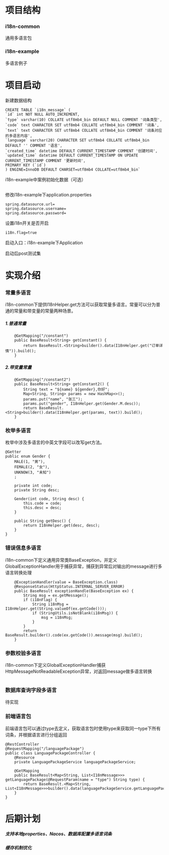 # 项目结构
### i18n-common
通用多语言包

### i18n-example
多语言例子


# 项目启动

新建数据结构
```
CREATE TABLE `i18n_message` (
`id` int NOT NULL AUTO_INCREMENT,
`type` varchar(10) COLLATE utf8mb4_bin DEFAULT NULL COMMENT '词条类型',
`code` text CHARACTER SET utf8mb4 COLLATE utf8mb4_bin COMMENT '词条',
`text` text CHARACTER SET utf8mb4 COLLATE utf8mb4_bin COMMENT '词条对应的多语言内容',
`language` varchar(20) CHARACTER SET utf8mb4 COLLATE utf8mb4_bin DEFAULT '' COMMENT '语言',
`created_time` datetime DEFAULT CURRENT_TIMESTAMP COMMENT '创建时间',
`updated_time` datetime DEFAULT CURRENT_TIMESTAMP ON UPDATE CURRENT_TIMESTAMP COMMENT '更新时间',
PRIMARY KEY (`id`)
) ENGINE=InnoDB DEFAULT CHARSET=utf8mb4 COLLATE=utf8mb4_bin`
```

i18n-example中案例初始化数据（可选）
```

```

修改i18n-example下application.properties
```
spring.datasource.url=
spring.datasource.username=
spring.datasource.password=
```
设置i18n开关是否开启
```aidl
i18n.flag=true
```
启动入口：i18n-example下Application

启动后post测试集


# 实现介绍
### 常量多语言
i18n-common下提供I18nHelper.get方法可以获取常量多语言。常量可以分为普通的常量和带变量的常量两种场景。
##### 1.普通常量
```aidl
    @GetMapping("/constant")
    public BaseResult<String> getConstant() {
        return BaseResult.<String>builder().data(I18nHelper.get("订单详情")).build();
    }
```
##### 2.带变量常量
```aidl
    @GetMapping("/constant2")
    public BaseResult<String> getConstant2() {
        String text = "${name} ${gender},你好";
        Map<String, String> params = new HashMap<>();
        params.put("name", "张三");
        params.put("gender", I18nHelper.get(Gender.M.desc));
        return BaseResult.<String>builder().data(I18nHelper.get(params, text)).build();
    }
```

### 枚举多语言
枚举中涉及多语言的中英文字段可以改写get方法。
```aidl
@Getter
public enum Gender {
    MALE(1, "男"),
    FEMALE(2, "女"),
    UNKNOW(3, "未知")
    ;

    private int code;
    private String desc;

    Gender(int code, String desc) {
        this.code = code;
        this.desc = desc;
    }

    public String getDesc() {
        return I18nHelper.get(desc, desc);
    }
}
```

### 错误信息多语言
i18n-common下定义通用异常类BaseException，并定义GlobalExceptionHandler用于捕获异常，捕获到异常后对输出的message进行多语言转换处理

```aidl
    @ExceptionHandler(value = BaseException.class)
    @ResponseStatus(HttpStatus.INTERNAL_SERVER_ERROR)
    public BaseResult exceptionHandle(BaseException ex) {
        String msg = ex.getMessage();
        if (i18nFlag) {
            String i18nMsg = I18nHelper.get(String.valueOf(ex.getCode()));
            if (StringUtils.isNotBlank(i18nMsg)) {
                msg = i18nMsg;
            }
        }
        return BaseResult.builder().code(ex.getCode()).message(msg).build();
    }
```

### 参数校验多语言
i18n-common下定义GlobalExceptionHandler捕获HttpMessageNotReadableException异常，对返回message做多语言转换
```aidl

```

### 数据库查询字段多语言

待实现

### 前端语言包
前端语言包可以通过type去定义，获取语言包时使用type来获取同一type下所有词条，并根据语言进行分组返回
```aidl
@RestController
@RequestMapping("/languagePackage")
public class LanguagePackageController {
    @Resource
    private LanguagePackageService languagePackageService;
    
    @GetMapping
    public BaseResult<Map<String, List<I18nMessage>>> getLanguagePackage(@RequestParam(name = "type") String type) {
        return BaseResult.<Map<String, List<I18nMessage>>>builder().data(languagePackageService.getLanguagePackage(type)).build();
    }
}
```

# 后期计划
##### 支持本地properties、Nacos、数据库配置多语言词条
##### 缓存机制优化
